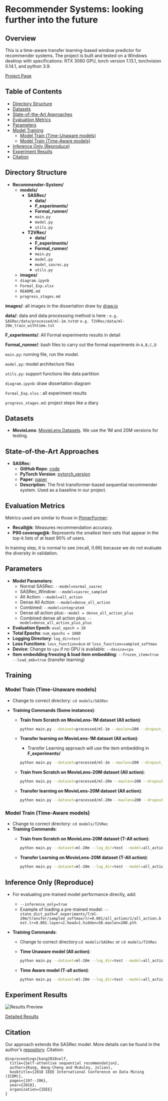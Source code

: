 # Recommender Systems: looking further into the future
## Overview
This is a time-aware transfer learning-based window predictor for recommender systems. The project is built and tested on a Windows desktop with specifications: RTX 3060 GPU, torch version 1.13.1, torchvision 0.14.1, and python 3.9.

[Project Page](https://dpmt.inf.ed.ac.uk/msc/project/6930)



## Table of Contents

- [Directory Structure](#directory-structure)
- [Datasets](#datasets)
- [State-of-the-Art Approaches](#state-of-the-art-approaches)
- [Evaluation Metrics](#evaluation-metrics)
- [Parameters](#parameters)
- [Model Training](#training)
  - [Model Train (Time-Unaware models)](#model-train-time-unaware-models)
  - [Model Train (Time-Aware models)](#model-train-time-aware-models)
- [Inference Only (Reproduce)](#inference-only-reproduce)
- [Experiment Results](#experiment-results)
- [Citation](#citation)



## Directory Structure

- **Recommender-System/**
  - **models/**
    - **SASRec/**
      - **data/**
      - **F_experiments/**
      - **Formal_runner/**
      - `main.py`
      - `model.py`
      - `utils.py`
    - **T2VRec/**
      - **data/**
      - **F_experiments/**
      - **Formal_runner/**
      - `main.py`
      - `model.py`
      - `model_sasrec.py`
      - `utils.py`
  - **images/**
  - `diagram.ipynb`
  - `Formal_Exp.xlsx`
  - `README.md`
  - `progress_stages.md`

**images/**: all images in the dissertation draw by [draw.io](draw.io)

**data/**: data and data processsing method is here : `e.g. SASRec/data/processed/ml-1m.txt`or `e.g. T2VRec/data/ml-20m_train_withtime.txt`

**F_experiments/**: All Formal experiments results  in detail

**Formal_runner/**: bash files to carry out the formal experiments in `A,B,C,D`

`main.py`: running file, run the model.

`model.py`: model architecture files

`utils.py`: support functions like data partition

`diagram.ipynb`: draw dissertation diagram

`Formal_Exp.xlsx` : all experiment results

`progress_stages.md`: project steps like a diary

## Datasets
- **MovieLens**: [MovieLens Datasets](https://grouplens.org/datasets/movielens/). We use the 1M and 20M versions for testing.

  

## State-of-the-Art Approaches
- **SASRec**: 
  - **GitHub Repo**: [code](https://github.com/kang205/SASRec)
  - **PyTorch Version**: [pytorch_version](https://github.com/pmixer/SASRec.pytorch)
  - **Paper**: [paper](https://arxiv.org/abs/1808.09781)
  - **Description**: The first transformer-based sequential recommender system. Used as a baseline in our project.



## Evaluation Metrics

Metrics used are similar to those in [PinnerFormer](https://arxiv.org/abs/2205.04507):
- **Recall@k**: Measures recommendation accuracy.
- **P90 coverage@k**: Represents the smallest item sets that appear in the top-k lists of at least 90% of users.

In training step, it is normal to see (recall, 0.66) because we do not evaluate the diversity in validation.

## Parameters
- **Model Parameters**:
  - Normal SASRec: `--model=normal_sasrec`
  - SASRec_Window: `--model=sasrec_sampled`
  - All Action: `--model=all_action`
  - Dense All Action:  `--model=dense_all_action`
  - Combined: `--model=integrated`
  - Dense all action plus:`--model = dense_all_action_plus`
  - Combined dense all action plus: `--model=dense_all_action_plus_plus`
- **Evaluation Epoch**: `eval_epoch = 20`
- **Total Epochs**: `num_epochs = 1000`
- **Logging Directory**: `log_dir=test`
- **Loss Functions**: `loss_function=bce` or `loss_function=sampled_softmax`
- **Device**: Change to `cpu` if no GPU is available: `--device=cpu`
- **Item embedding freezing &  load item embedding**: `--frozen_item=true --load_emb=true` (transfer learning)



## Training
### Model Train (Time-Unaware models)
- Change to correct directory: `cd models/SASRec`
- **Training Commands (Some instances)**:
  
  - **Train from Scratch on MovieLens-1M dataset (All action)**: 
  
    ```bash
    python main.py --dataset=processed/ml-1m --maxlen=200 --dropout_rate=0.2 --device=cuda --window_eval=true --eval_epoch=20 --num_epochs=1000  --lr=0.001 --loss_function=bce --log_dir=test --model=all_action
    ```
  - **Transfer learning  on MovieLens-1M dataset (All action)**: 
  
    - Transfer Learning approach will use the item embedding in **F_experiments/**
  
  
    ```bash
    python main.py --dataset=processed/ml-1m --maxlen=200 --dropout_rate=0.2 --device=cuda --window_eval=true --eval_epoch=5 --num_epochs=1000  --lr=0.001 --loss_function=sampled_softmax --log_dir=test --model=all_action --load_emb=true --frozen_item=true
    ```
  
  - **Train from Scratch on MovieLens-20M dataset (All action)**: 
  
      ```bash
      python main.py --dataset=processed/ml-20m --maxlen=200 --dropout_rate=0.2 --device=cuda --window_eval=true --eval_epoch=5 --num_epochs=1000  --lr=0.001 --loss_function=sampled_softmax --log_dir=test --temporal=true --model=all_action
      ```
  
  - **Transfer learning  on MovieLens-20M dataset (All action)**: 
  
      ```bash
      python main.py --dataset=processed/ml-20m --maxlen=200 --dropout_rate=0.2 --device=cuda --window_eval=true --eval_epoch=2 --num_epochs=1000  --lr=0.001 --loss_function=sampled_softmax --log_dir=test --temporal=true --model=all_action --frozen_item=true --load_emb=true
      ```

### Model Train (Time-Aware models)

- Change to correct directory: `cd models/T2VRec`
- **Training Commands**:
  - **Train from Scratch on MovieLens-20M dataset (T-All action)**:
    ```bash
    python main.py --dataset=ml-20m --log_dir=test --model=all_action --device=cuda --loss_function=sampled_softmax --eval_epoch=10 --num_epochs=1000 --temporal=true --lr=0.001 --maxlen=200
    ```
  
  - **Transfer Learning on MovieLens-20M dataset (T-All action)**:
  
    ```bash
    python main.py --dataset=ml-20m --log_dir=test --model=all_action --device=cuda --loss_function=sampled_softmax --eval_epoch=2 --num_epochs=1000 --temporal=true --lr=0.001 --maxlen=200 --load_emb=true --frozen_item=true
    ```
    

## Inference Only (Reproduce)

- For evaluating pre-trained model performance directly, add:
  - `--inference_only=true`
  - Example of loading a pre-trained model: `--state_dict_path=F_experiments/T/ml-20m/transfer/sampled_softmax/lr=0.001/all_action/1/all_action.best.lr=0.001.layer=2.head=1.hidden=50.maxlen=200.pth`

  
  
- **Training Commands**:

  - Change to correct directory:`cd models/SASRec` or `cd models/T2VRec`

  - **Time Unaware model (All action)**:

    ```bash
    python main.py --dataset=ml-20m --log_dir=test --model=all_action --device=cuda --loss_function=sampled_softmax --eval_epoch=10 --num_epochs=1000 --temporal=true --lr=0.001 --maxlen=200 --inference_only=true --state_dict_path=F_experiments/T/ml-20m/transfer/sampled_softmax/lr=0.001/all_action/1/all_action.best.lr=0.001.layer=2.head=1.hidden=50.maxlen=200.pth
    ```

  - **Time Aware model (T-all action)**:

    ```bash
    python main.py --dataset=ml-20m --log_dir=test --model=all_action --device=cuda --loss_function=sampled_softmax --eval_epoch=10 --num_epochs=1000 --temporal=true --lr=0.001 --maxlen=200 --inference_only=true --state_dict_path=F_experiments/T/ml-20m/transfer/sampled_softmax/lr=0.001/t2v_all_action/1/all_action.best.lr=0.001.layer=2.head=1.hidden=50.maxlen=200.pth
    ```



## Experiment Results
![Results Preview](images/data_preview.png)

[Detailed Results](Formal_Exp.xlsx)



## Citation

Our approach extends the SASRec model. More details can be found in the author's [repository](https://github.com/kang205/SASRec). Citation:
```
@inproceedings{kang2018self,
  title={Self-attentive sequential recommendation},
  author={Kang, Wang-Cheng and McAuley, Julian},
  booktitle={2018 IEEE International Conference on Data Mining (ICDM)},
  pages={197--206},
  year={2018},
  organization={IEEE}
}
```

